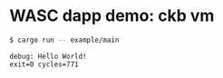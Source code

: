 # WASC dapp demo: ckb vm

```sh
$ cargo run -- example/main
```

```no-highlight
debug: Hello World!
exit=0 cycles=771
```
